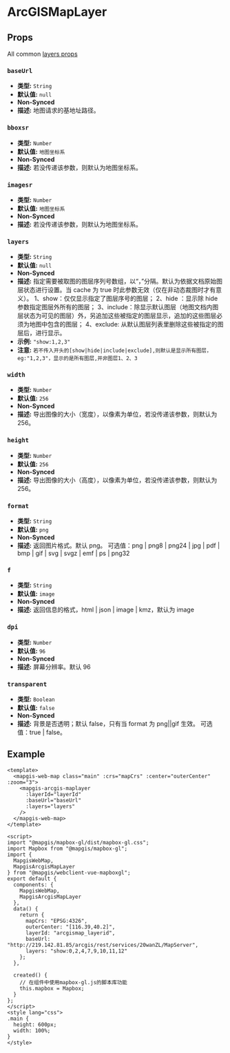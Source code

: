 # ArcGISMapLayer

## Props

All common [layers props](/zh/api/Layers/README.md#props)

### `baseUrl`

- **类型:** `String`
- **默认值:** `null`
- **Non-Synced**
- **描述:** 地图请求的基地址路径。

### `bboxsr`

- **类型:** `Number`
- **默认值:** `地图坐标系`
- **Non-Synced**
- **描述:** 若没传递该参数，则默认为地图坐标系。

### `imagesr`

- **类型:** `Number`
- **默认值:** `地图坐标系`
- **Non-Synced**
- **描述:** 若没传递该参数，则默认为地图坐标系。

### `layers`

- **类型:** `String`
- **默认值:** `null`
- **Non-Synced**
- **描述:** 指定需要被取图的图层序列号数组，以“，”分隔。默认为依据文档原始图层状态进行设置。当 cache 为 true 时此参数无效（仅在非动态裁图时才有意义）。
  1、show：仅仅显示指定了图层序号的图层；
  2、hide ：显示除 hide 参数指定图层外所有的图层；
  3、include：除显示默认图层（地图文档内图层状态为可见的图层）外，另追加这些被指定的图层显示，追加的这些图层必须为地图中包含的图层；
  4、exclude: 从默认图层列表里删除这些被指定的图层后，进行显示。
- **示例:** `"show:1,2,3"`
- **注意:** `若不传入开头的[show|hide|include|exclude],则默认是显示所有图层，eg:"1,2,3"，显示的是所有图层,并非图层1、2、3`

### `width`

- **类型:** `Number`
- **默认值:** `256`
- **Non-Synced**
- **描述:** 导出图像的大小（宽度），以像素为单位，若没传递该参数，则默认为 256。

### `height`

- **类型:** `Number`
- **默认值:** `256`
- **Non-Synced**
- **描述:** 导出图像的大小（高度），以像素为单位，若没传递该参数，则默认为 256。

### `format`

- **类型:** `String`
- **默认值:** `png`
- **Non-Synced**
- **描述:** 返回图片格式。默认 png。
  可选值：png | png8 | png24 | jpg | pdf | bmp | gif | svg | svgz | emf | ps | png32

### `f`

- **类型:** `String`
- **默认值:** `image`
- **Non-Synced**
- **描述:** 返回信息的格式，html | json | image | kmz，默认为 image

### `dpi`

- **类型:** `Number`
- **默认值:** `96`
- **Non-Synced**
- **描述:** 屏幕分辨率。默认 96

### `transparent`

- **类型:** `Boolean`
- **默认值:** `false`
- **Non-Synced**
- **描述:** 背景是否透明；默认 false，只有当 format 为 png||gif
  生效。
  可选值：true | false。

## Example

```vue
<template>
  <mapgis-web-map class="main" :crs="mapCrs" :center="outerCenter" :zoom="3">
    <mapgis-arcgis-maplayer
      :layerId="layerId"
      :baseUrl="baseUrl"
      :layers="layers"
    />
  </mapgis-web-map>
</template>

<script>
import "@mapgis/mapbox-gl/dist/mapbox-gl.css";
import Mapbox from "@mapgis/mapbox-gl";
import {
  MapgisWebMap,
  MapgisArcgisMapLayer
} from "@mapgis/webclient-vue-mapboxgl";
export default {
  components: {
    MapgisWebMap,
    MapgisArcgisMapLayer
  },
  data() {
    return {
      mapCrs: "EPSG:4326",
      outerCenter: "[116.39,40.2]",
      layerId: "arcgismap_layerid",
      baseUrl: "http://219.142.81.85/arcgis/rest/services/20wanZL/MapServer",
      layers: "show:0,2,4,7,9,10,11,12"
    };
  },

  created() {
    // 在组件中使用mapbox-gl.js的脚本库功能
    this.mapbox = Mapbox;
  }
};
</script>
<style lang="css">
.main {
  height: 600px;
  width: 100%;
}
</style>
```
